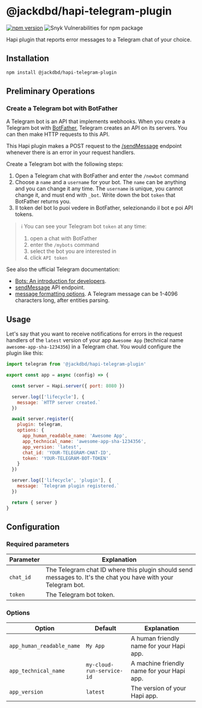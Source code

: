 # @jackdbd/hapi-telegram-plugin

[![npm version](https://badge.fury.io/js/@jackdbd%2Fhapi-telegram-plugin.svg)](https://badge.fury.io/js/@jackdbd%2Fhapi-telegram-plugin)
![Snyk Vulnerabilities for npm package](https://img.shields.io/snyk/vulnerabilities/npm/@jackdbd%2Fhapi-telegram-plugin)

Hapi plugin that reports error messages to a Telegram chat of your choice.

## Installation

```sh
npm install @jackdbd/hapi-telegram-plugin
```

## Preliminary Operations

### Create a Telegram bot with BotFather

A Telegram bot is an API that implements webhooks. When you create a Telegram bot with [BotFather](https://telegram.me/BotFather), Telegram creates an API on its servers. You can then make HTTP requests to this API.

This Hapi plugin makes a POST request to the [/sendMessage](https://core.telegram.org/bots/api#sendmessage) endpoint whenever there is an error in your request handlers.

Create a Telegram bot with the following steps:

1. Open a Telegram chat with BotFather and enter the `/newbot` command
1. Choose a `name` and a `username` for your bot. The `name` can be anything and you can change it any time. The `username` is unique, you cannot change it, and must end with `_bot`. Write down the bot `token` that BotFather returns you.
1. Il token del bot lo puoi vedere in BotFather, selezionando il bot e poi API tokens.

> :information_source: You can see your Telegram bot `token` at any time:
>
> 1. open a chat with BotFather
> 1. enter the `/mybots` command
> 1. select the bot you are interested in
> 1. click `API token`

See also the ufficial Telegram documentation:

- [Bots: An introduction for developers](https://core.telegram.org/bots).
- [sendMessage](https://core.telegram.org/bots/api#sendmessage) API endpoint.
- [message formatting options](https://core.telegram.org/bots/api#formatting-options). A Telegram message can be 1-4096 characters long, after entities parsing.

## Usage

Let's say that you want to receive notifications for errors in the request handlers of the `latest` version of your app `Awesome App` (technical name `awesome-app-sha-1234356`) in a Telegram chat. You would configure the plugin like this:

```js
import telegram from '@jackdbd/hapi-telegram-plugin'

export const app = async (config) => {

  const server = Hapi.server({ port: 8080 })

  server.log(['lifecycle'], {
    message: `HTTP server created.`
  })

  await server.register({
    plugin: telegram,
    options: {
      app_human_readable_name: 'Awesome App',
      app_technical_name: 'awesome-app-sha-1234356',
      app_version: 'latest',
      chat_id: 'YOUR-TELEGRAM-CHAT-ID',
      token: 'YOUR-TELEGRAM-BOT-TOKEN'
    }
  })

  server.log(['lifecycle', 'plugin'], {
    message: `Telegram plugin registered.`
  })

  return { server }
}
```

## Configuration

### Required parameters

| Parameter | Explanation |
| --- | --- |
| `chat_id` | The Telegram chat ID where this plugin should send messages to. It's the chat you have with your Telegram bot. |
| `token` | The Telegram bot token. |

### Options

| Option | Default | Explanation |
| --- | --- | --- |
| `app_human_readable_name` | `My App` | A human friendly name for your Hapi app. |
| `app_technical_name` | `my-cloud-run-service-id` | A machine friendly name for your Hapi app. |
| `app_version` | `latest` | The version of your Hapi app. |
